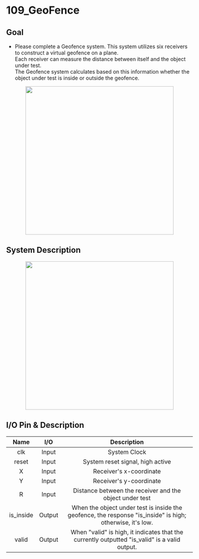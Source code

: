 # 109_GeoFence
## Goal
* Please complete a Geofence system. This system utilizes six receivers to construct a virtual geofence on a plane.  
Each receiver can measure the distance between itself and the object under test.  
The Geofence system calculates based on this information whether the object under test is inside or outside the geofence.
<p align="center">
<img src=https://github.com/yuchengwang1121/IC_Contest_Practice/assets/73687292/5c0122a5-0c59-4957-8815-b25e5039167c width="400px" >
</p>


## System Description
<p align="center">
<img src=https://github.com/yuchengwang1121/IC_Contest_Practice/assets/73687292/1294f64c-e3aa-48a9-b588-290d05a5f60e width="400px" >
</p>

## I/O Pin & Description
|Name|I/O|Description|
|:---:|:---:|:---:|
|clk|Input|System Clock|
|reset|Input|System reset signal, high active|
|X|Input|Receiver's x-coordinate|
|Y|Input|Receiver's y-coordinate|
|R|Input|Distance between the receiver and the object under test|
|is_inside|Output|When the object under test is inside the geofence, the response "is_inside" is high; otherwise, it's low.|
|valid|Output|When "valid" is high, it indicates that the currently outputted "is_valid" is a valid output.|
